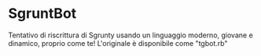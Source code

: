 # SgruntBot
Tentativo di riscrittura di Sgrunty usando un linguaggio moderno, giovane e dinamico, proprio come te!
L'originale è disponibile come "tgbot.rb"
